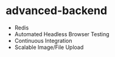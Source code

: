# advanced-backend

* Redis
* Automated Headless Browser Testing
* Continuous Integration
* Scalable Image/File Upload

